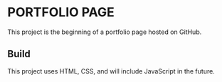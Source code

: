 # PORTFOLIO PAGE

This project is the beginning of a portfolio page hosted on GitHub.

## Build

This project uses HTML, CSS, and will include JavaScript in the future.
